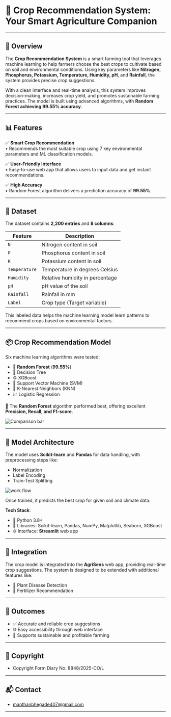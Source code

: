 # 🌾 Crop Recommendation System: Your Smart Agriculture Companion 

---

## 📌 Overview

The **Crop Recommendation System** is a smart farming tool that leverages machine learning to help farmers choose the best crops to cultivate based on soil and environmental conditions. Using key parameters like **Nitrogen, Phosphorus, Potassium, Temperature, Humidity, pH**, and **Rainfall**, the system provides precise crop suggestions.

With a clean interface and real-time analysis, this system improves decision-making, increases crop yield, and promotes sustainable farming practices. The model is built using advanced algorithms, with **Random Forest achieving 99.55% accuracy**.

---

## 📊 Features

✅ **Smart Crop Recommendation**  
• Recommends the most suitable crop using 7 key environmental parameters and ML classification models.

✅ **User-Friendly Interface**  
• Easy-to-use web app that allows users to input data and get instant recommendations.

✅ **High Accuracy**  
• Random Forest algorithm delivers a prediction accuracy of **99.55%**.

---

## 🧪 Dataset

The dataset contains **2,200 entries** and **8 columns**:

| Feature       | Description                         |
|---------------|-------------------------------------|
| `N`           | Nitrogen content in soil            |
| `P`           | Phosphorus content in soil          |
| `K`           | Potassium content in soil           |
| `Temperature` | Temperature in degrees Celsius      |
| `Humidity`    | Relative humidity in percentage     |
| `pH`          | pH value of the soil                |
| `Rainfall`    | Rainfall in mm                      |
| `Label`       | Crop type (Target variable)         |

This labeled data helps the machine learning model learn patterns to recommend crops based on environmental factors.

---

## 📦 Crop Recommendation Model

Six machine learning algorithms were tested:

- 🌳 **Random Forest** (**99.55%**)
- 🌲 Decision Tree
- ⚙️ XGBoost
- 📐 Support Vector Machine (SVM)
- 🧮 K-Nearest Neighbors (KNN)
- 📈 Logistic Regression

📌 The **Random Forest** algorithm performed best, offering excellent **Precision, Recall, and F1-score**.

![Comparison bar](https://github.com/user-attachments/assets/94865916-49ba-4ba7-bf45-a3b79efcb322)

---

## 📐 Model Architecture

The model uses **Scikit-learn** and **Pandas** for data handling, with preprocessing steps like:

- Normalization
- Label Encoding
- Train-Test Splitting

  
![work flow](https://github.com/user-attachments/assets/42f99322-9283-41c9-86e7-ff82d02549ed)

Once trained, it predicts the best crop for given soil and climate data.

**Tech Stack**:
- 🐍 Python 3.8+
- 🧪 Libraries: Scikit-learn, Pandas, NumPy, Matplotlib, Seaborn, XGBoost
- 🌐 Interface: **Streamlit** web app

---

## 🧩 Integration

The crop model is integrated into the **AgriSens** web app, providing real-time crop suggestions. The system is designed to be extended with additional features like:

- 🌿 Plant Disease Detection
- 🌱 Fertilizer Recommendation

---

## 🎯 Outcomes

- ✅ Accurate and reliable crop suggestions
- 🌐 Easy accessibility through web interface
- 🌱 Supports sustainable and profitable farming

---

## 📌 Copyright

- Copyright Form Diary No: 8848/2025-CO/L

---
## 📬 Contact

- manthanbhegade407@gmail.com
  
---

